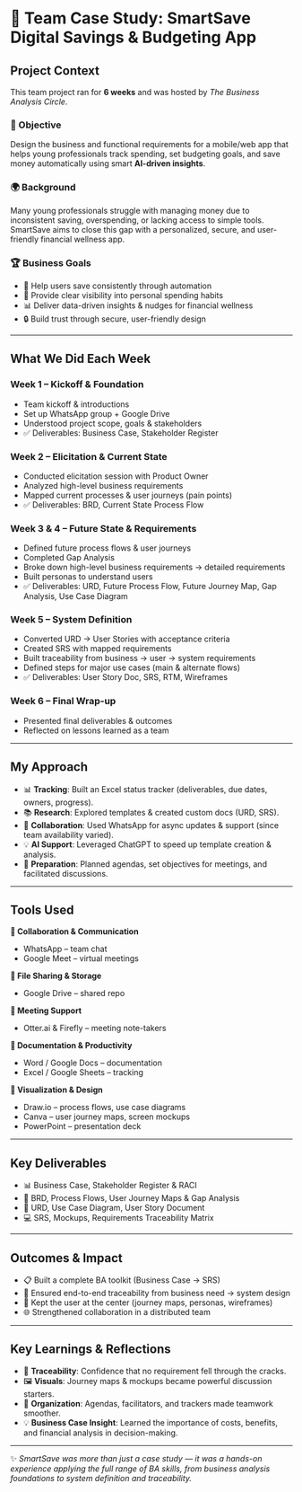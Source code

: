 # 🧩 Team Case Study: SmartSave Digital Savings & Budgeting App  

## Project Context  
This team project ran for **6 weeks** and was hosted by *The Business Analysis Circle*.  

### 🎯 Objective  
Design the business and functional requirements for a mobile/web app that helps young professionals track spending, set budgeting goals, and save money automatically using smart **AI-driven insights**.  

### 🌍 Background  
Many young professionals struggle with managing money due to inconsistent saving, overspending, or lacking access to simple tools. SmartSave aims to close this gap with a personalized, secure, and user-friendly financial wellness app.  

### 🏆 Business Goals  
- 💸 Help users save consistently through automation  
- 👀 Provide clear visibility into personal spending habits  
- 📊 Deliver data-driven insights & nudges for financial wellness  
- 🔒 Build trust through secure, user-friendly design  

---

## What We Did Each Week  

### Week 1 – Kickoff & Foundation  
- Team kickoff & introductions  
- Set up WhatsApp group + Google Drive  
- Understood project scope, goals & stakeholders  
- ✅ Deliverables: Business Case, Stakeholder Register  

### Week 2 – Elicitation & Current State  
- Conducted elicitation session with Product Owner  
- Analyzed high-level business requirements  
- Mapped current processes & user journeys (pain points)  
- ✅ Deliverables: BRD, Current State Process Flow  

### Week 3 & 4 – Future State & Requirements  
- Defined future process flows & user journeys  
- Completed Gap Analysis  
- Broke down high-level business requirements → detailed requirements  
- Built personas to understand users  
- ✅ Deliverables: URD, Future Process Flow, Future Journey Map, Gap Analysis, Use Case Diagram  

### Week 5 – System Definition  
- Converted URD → User Stories with acceptance criteria  
- Created SRS with mapped requirements  
- Built traceability from business → user → system requirements  
- Defined steps for major use cases (main & alternate flows)  
- ✅ Deliverables: User Story Doc, SRS, RTM, Wireframes  

### Week 6 – Final Wrap-up  
- Presented final deliverables & outcomes  
- Reflected on lessons learned as a team  

---

## My Approach  

- 📊 **Tracking**: Built an Excel status tracker (deliverables, due dates, owners, progress).  
- 📚 **Research**: Explored templates & created custom docs (URD, SRS).  
- 🤝 **Collaboration**: Used WhatsApp for async updates & support (since team availability varied).  
- 💡 **AI Support**: Leveraged ChatGPT to speed up template creation & analysis.  
- 📌 **Preparation**: Planned agendas, set objectives for meetings, and facilitated discussions.  

---

## Tools Used  

**💬 Collaboration & Communication**  
- WhatsApp – team chat  
- Google Meet – virtual meetings  

**📂 File Sharing & Storage**  
- Google Drive – shared repo  

**📝 Meeting Support**  
- Otter.ai & Firefly – meeting note-takers  

**📑 Documentation & Productivity**  
- Word / Google Docs – documentation  
- Excel / Google Sheets – tracking  

**🎨 Visualization & Design**  
- Draw.io – process flows, use case diagrams  
- Canva – user journey maps, screen mockups  
- PowerPoint – presentation deck  

---

## Key Deliverables  

- 📊 Business Case, Stakeholder Register & RACI  
- 📝 BRD, Process Flows, User Journey Maps & Gap Analysis  
- 🔎 URD, Use Case Diagram, User Story Document  
- 💻 SRS, Mockups, Requirements Traceability Matrix  

---

## Outcomes & Impact  

- 📋 Built a complete BA toolkit (Business Case → SRS)  
- 🔗 Ensured end-to-end traceability from business need → system design  
- 👥 Kept the user at the center (journey maps, personas, wireframes)  
- 🌐 Strengthened collaboration in a distributed team  

---

## Key Learnings & Reflections  

- 🔗 **Traceability**: Confidence that no requirement fell through the cracks.  
- 🖼 **Visuals**: Journey maps & mockups became powerful discussion starters.  
- 📌 **Organization**: Agendas, facilitators, and trackers made teamwork smoother.  
- 💡 **Business Case Insight**: Learned the importance of costs, benefits, and financial analysis in decision-making.  

---

✨ *SmartSave was more than just a case study — it was a hands-on experience applying the full range of BA skills, from business analysis foundations to system definition and traceability.*  

